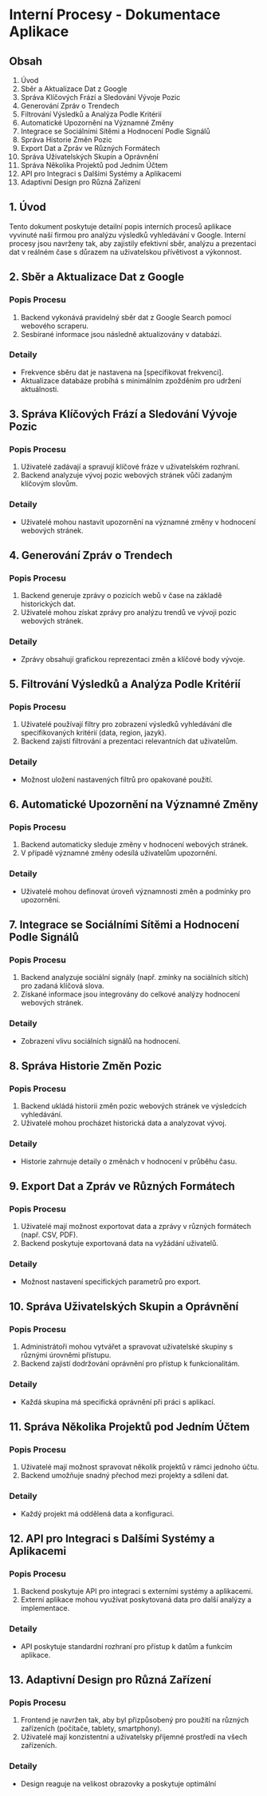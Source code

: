 # Interní Procesy - Dokumentace Aplikace

## Obsah

1. Úvod
2. Sběr a Aktualizace Dat z Google
3. Správa Klíčových Frází a Sledování Vývoje Pozic
4. Generování Zpráv o Trendech
5. Filtrování Výsledků a Analýza Podle Kritérií
6. Automatické Upozornění na Významné Změny
7. Integrace se Sociálními Sítěmi a Hodnocení Podle Signálů
8. Správa Historie Změn Pozic
9. Export Dat a Zpráv ve Různých Formátech
10. Správa Uživatelských Skupin a Oprávnění
11. Správa Několika Projektů pod Jedním Účtem
12. API pro Integraci s Dalšími Systémy a Aplikacemi
13. Adaptivní Design pro Různá Zařízení

## 1. Úvod

Tento dokument poskytuje detailní popis interních procesů aplikace vyvinuté naší firmou pro analýzu výsledků vyhledávání v Google. Interní procesy jsou navrženy tak, aby zajistily efektivní sběr, analýzu a prezentaci dat v reálném čase s důrazem na uživatelskou přívětivost a výkonnost.

## 2. Sběr a Aktualizace Dat z Google

### Popis Procesu

1. Backend vykonává pravidelný sběr dat z Google Search pomocí webového scraperu.
2. Sesbírané informace jsou následně aktualizovány v databázi.

### Detaily

- Frekvence sběru dat je nastavena na [specifikovat frekvenci].
- Aktualizace databáze probíhá s minimálním zpožděním pro udržení aktuálnosti.

## 3. Správa Klíčových Frází a Sledování Vývoje Pozic

### Popis Procesu

1. Uživatelé zadávají a spravují klíčové fráze v uživatelském rozhraní.
2. Backend analyzuje vývoj pozic webových stránek vůči zadaným klíčovým slovům.

### Detaily

- Uživatelé mohou nastavit upozornění na významné změny v hodnocení webových stránek.

## 4. Generování Zpráv o Trendech

### Popis Procesu

1. Backend generuje zprávy o pozicích webů v čase na základě historických dat.
2. Uživatelé mohou získat zprávy pro analýzu trendů ve vývoji pozic webových stránek.

### Detaily

- Zprávy obsahují grafickou reprezentaci změn a klíčové body vývoje.

## 5. Filtrování Výsledků a Analýza Podle Kritérií

### Popis Procesu

1. Uživatelé používají filtry pro zobrazení výsledků vyhledávání dle specifikovaných kritérií (data, region, jazyk).
2. Backend zajistí filtrování a prezentaci relevantních dat uživatelům.

### Detaily

- Možnost uložení nastavených filtrů pro opakované použití.

## 6. Automatické Upozornění na Významné Změny

### Popis Procesu

1. Backend automaticky sleduje změny v hodnocení webových stránek.
2. V případě významné změny odesílá uživatelům upozornění.

### Detaily

- Uživatelé mohou definovat úroveň významnosti změn a podmínky pro upozornění.

## 7. Integrace se Sociálními Sítěmi a Hodnocení Podle Signálů

### Popis Procesu

1. Backend analyzuje sociální signály (např. zmínky na sociálních sítích) pro zadaná klíčová slova.
2. Získané informace jsou integrovány do celkové analýzy hodnocení webových stránek.

### Detaily

- Zobrazení vlivu sociálních signálů na hodnocení.

## 8. Správa Historie Změn Pozic

### Popis Procesu

1. Backend ukládá historii změn pozic webových stránek ve výsledcích vyhledávání.
2. Uživatelé mohou procházet historická data a analyzovat vývoj.

### Detaily

- Historie zahrnuje detaily o změnách v hodnocení v průběhu času.

## 9. Export Dat a Zpráv ve Různých Formátech

### Popis Procesu

1. Uživatelé mají možnost exportovat data a zprávy v různých formátech (např. CSV, PDF).
2. Backend poskytuje exportovaná data na vyžádání uživatelů.

### Detaily

- Možnost nastavení specifických parametrů pro export.

## 10. Správa Uživatelských Skupin a Oprávnění

### Popis Procesu

1. Administrátoři mohou vytvářet a spravovat uživatelské skupiny s různými úrovněmi přístupu.
2. Backend zajistí dodržování oprávnění pro přístup k funkcionalitám.

### Detaily

- Každá skupina má specifická oprávnění při práci s aplikací.

## 11. Správa Několika Projektů pod Jedním Účtem

### Popis Procesu

1. Uživatelé mají možnost spravovat několik projektů v rámci jednoho účtu.
2. Backend umožňuje snadný přechod mezi projekty a sdílení dat.

### Detaily

- Každý projekt má oddělená data a konfiguraci.

## 12. API pro Integraci s Dalšími Systémy a Aplikacemi

### Popis Procesu

1. Backend poskytuje API pro integraci s externími systémy a aplikacemi.
2. Externí aplikace mohou využívat poskytovaná data pro další analýzy a implementace.

### Detaily

- API poskytuje standardní rozhraní pro přístup k datům a funkcím aplikace.

## 13. Adaptivní Design pro Různá Zařízení

### Popis Procesu

1. Frontend je navržen tak, aby byl přizpůsobený pro použití na různých zařízeních (počítače, tablety, smartphony).
2. Uživatelé mají konzistentní a uživatelsky příjemné prostředí na všech zařízeních.

### Detaily

- Design reaguje na velikost obrazovky a poskytuje optimální
